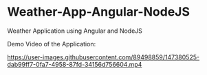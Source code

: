 # Weather-App-Angular-NodeJS
Weather Application using Angular and NodeJS

Demo Video of the Application:

https://user-images.githubusercontent.com/89498859/147380525-dab99ff7-0fa7-4958-87fd-34156d756604.mp4

